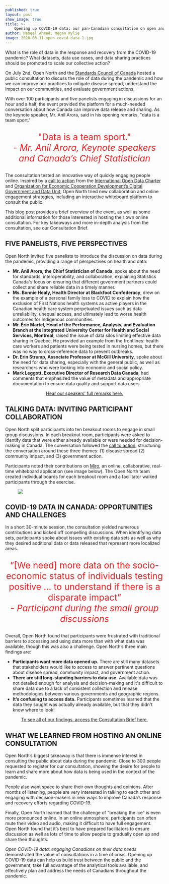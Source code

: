 ```yaml
---
published: true
layout: post
show_image: true
title: >-
    Opening up COVID-19 data: our pan-Canadian consultation on open and shared data during a pandemic
author: Nabeel Ahmed, Megan Wylie
image: 2020-08-11-open-covid-data-1.jpg
---
```

What is the role of data in the response and recovery from the COVID-19 pandemic? What datasets, data use cases, and data sharing practices should be promoted to scale our collective action?

On July 2nd, Open North and the [Standards Council of Canada](https://www.scc.ca/) hosted a public consultation to discuss the role of data during the pandemic and how we can improve our practices to mitigate disease spread, understand the impact on our communities, and evaluate government actions.

With over 100 participants and five panelists engaging in discussions for an hour and a half, the event provided the platform for a much-needed conversation about how Canada can improve data release and sharing. As the keynote speaker, Mr. Anil Arora, said in his opening remarks, "data is a team sport."

<p style="text-align:center; font-size: 2em; color: rgb(237,34,36)">
  "Data is a team sport."<br>
  <em>- Mr. Anil Arora, Keynote speakers and Canada’s Chief Statistician</em>
</p>

The consultation tested an innovative way of quickly engaging people online. Inspired by a [call to action](https://medium.com/opendatacharter/open-covid-19-data-461e1cbefbba) from the [International Open Data Charter](https://opendatacharter.net/) and [Organization for Economic Cooperation Development’s Digital Government and Data Unit](http://www.oecd.org/governance/digital-government/), Open North tried new collaboration and online engagement strategies, including an interactive whiteboard platform to consult the public.

This blog post provides a brief overview of the event, as well as some additional information for those interested in hosting their own online consultation. For key takeaways and more in-depth analysis from the consultation, see our Consultation Brief.

## FIVE PANELISTS, FIVE PERSPECTIVES

Open North invited five panelists to introduce the discussion on data during the pandemic, providing a range of perspectives on health and data:

* **Mr. Anil Arora, the Chief Statistician of Canada**, spoke about the need for standards, interoperability, and collaboration, explaining Statistics Canada's focus on ensuring that different government partners could collect and share reliable data in a timely manner.
* **Ms. Bonnie Healy, Health Director at Blackfoot Confederacy**, drew on the example of a personal family loss to COVID to explain how the exclusion of First Nations health systems as active players in the Canadian health care system perpetuated issues such as data unreliability, unequal access, and ultimately lead to worse health outcomes for Indigenous communities.
* **Mr. Éric Martel, Head of the Performance, Analysis, and Evaluation Branch at the Integrated University Center for Health and Social Services, Montreal**, raised the issue of data silos limiting effective data sharing in Quebec. He provided an example from the frontlines: health care workers and patients were being tested in nursing homes, but there was no way to cross-reference data to prevent outbreaks.
* **Dr. Erin Strump, Associate Professor at McGill University**, spoke about the need for data sharing, especially with the general public, as well as researchers who were looking into economic and social policy.
* **Mark Leggott, Executive Director of Research Data Canada**, had comments that emphasized the value of metadata and appropriate documentation to ensure data quality and support data users.

<p style="text-align:center;">
    <a href="https://vimeo.com/436477311">Hear our speakers’ full remarks here.</a>
</p>


## TALKING DATA: INVITING PARTICIPANT COLLABORATION

Open North split participants into ten breakout rooms to engage in small group discussions. In each breakout room, participants were asked to identify data that were either already available or were needed for decision-making in Canada. The conversation followed the [call to action](https://medium.com/opendatacharter/open-covid-19-data-461e1cbefbba), structuring the conversation around these three themes: (1) disease spread (2) community impact, and (3) government action.

Participants noted their contributions on [Miro](https://miro.com/), an online, collaborative, real-time whiteboard application (see image below). The Open North team created individual boards for each breakout room and a facilitator walked participants through the exercise.

<figure>
    <img src="/theme/img/blog/2020-08-11-open-covid-data-1.jpg" class="center"/>
</figure>


## COVID-19 DATA IN CANADA: OPPORTUNITIES AND CHALLENGES

In a short 30-minute session, the consultation yielded numerous contributions and kicked off compelling discussions. When identifying data sets, participants spoke about issues with existing data sets as well as why they desired additional data or data released that represent more localized areas.


<p style="text-align:center; font-size: 2em; color: rgb(237,34,36)">
  “[We need] more data on the socio-economic status of individuals testing positive … to understand if there is a disparate impact”<br>
  <em>- Participant during the small group discussions</em>
</p>

Overall, Open North found that participants were frustrated with traditional barriers to accessing and using data more than with what data was available, though this was also a challenge. Open North’s three main findings are:

* **Participants want more data opened up.** There are still many datasets that stakeholders would like to access to answer pertinent questions about disease spread, community impact, and government action.
* **There are still long-standing barriers to data use.** Available data was not detailed enough for analysis and decision-making and it's difficult to share data due to a lack of consistent collection and release methodologies between various governments and geographic regions.
* **It’s confusing to access data.** Participants sometimes learned that the data they sought was actually already available, but that they didn't know where to look!

<p style="text-align:center;">
    <a href="https://vimeo.com/436477311">To see all of our findings, access the Consultation Brief here.</a>
</p>


## WHAT WE LEARNED FROM HOSTING AN ONLINE CONSULTATION

Open North’s biggest takeaway is that there is immense interest in consulting the public about data during the pandemic. Close to 300 people requested to register for our consultation, showing the desire for people to learn and share more about how data is being used in the context of the pandemic.

People also want space to share their own thoughts and opinions. After months of listening, people are very interested in talking to each other and engaging with decision-makers in new ways to improve Canada’s response and recovery efforts regarding COVID-19.

Finally, Open North learned that the challenge of "breaking the ice" is even more pronounced online. In an online atmosphere, participants can often mute their video and audio, making it difficult to have full engagement. Open North found that it’s best to have prepared facilitators to ensure discussion as well as lots of time to allow people to gradually open up and share their thoughts.

*Open COVID-19 data: engaging Canadians on their data needs* demonstrated the value of consultations in a time of crisis. Opening up COVID-19 data can help us build trust between the public and the government, take full advantage of the analytical tools available, and effectively plan and address the needs of Canadians throughout the pandemic.
